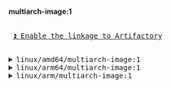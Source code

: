 #### multiarch-image:1
<pre>
<p> <a href="https://myplatform.com/">⏫ Enable the linkage to Artifactory</a> </p>
<details><summary>linux/amd64/multiarch-image:1</summary>
📦 docker-local
└── 📁 multiarch-image
    ├── 📁 sha256:552ccb2628970ef526f13151a0269258589fc8b5701519a9c255c4dd224b9a21
    │   └── 📄 sha256__aee9d258e62f0666e3286acca21be37d2e39f69f8dde74454b9f3cd8ef437e4e
    └── 📄 sha256__552ccb2628970ef526f13151a0269258589fc8b5701519a9c255c4dd224b9a21

</details><details><summary>linux/arm64/multiarch-image:1</summary>
📦 docker-local
└── 📁 multiarch-image
    ├── 📁 sha256:bee6dc0408dfd20c01e12e644d8bc1d60ff100a8c180d6c7e85d374c13ae4f92
    │   └── 📄 sha256__1f17f9d95f85ba55773db30ac8e6fae894831be87f5c28f2b58d17f04ef65e93
    └── 📄 sha256__bee6dc0408dfd20c01e12e644d8bc1d60ff100a8c180d6c7e85d374c13ae4f92

</details><details><summary>linux/arm/multiarch-image:1</summary>
📦 docker-local
└── 📁 multiarch-image
    ├── 📁 sha256:686085b9972e0f7a432b934574e3dca27b4fa0a3d10d0ae7099010160db6d338
    │   ├── 📄 sha256__33b5b5485e88e63d3630e5dcb008f98f102b0f980a9daa31bd976efdec7a8e4c
    │   └── 📄 sha256__5480d2ca1740c20ce17652e01ed2265cdc914458acd41256a2b1ccff28f2762c
    └── 📄 sha256__686085b9972e0f7a432b934574e3dca27b4fa0a3d10d0ae7099010160db6d338

</details></pre>